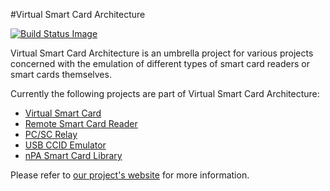 #Virtual Smart Card Architecture

[![Build Status Image](https://travis-ci.org/frankmorgner/vsmartcard.png?branch=master)](https://travis-ci.org/frankmorgner/vsmartcard)

Virtual Smart Card Architecture is an umbrella project for various
projects concerned with the emulation of different types of smart card readers
or smart cards themselves.

Currently the following projects are part of Virtual Smart Card Architecture: 

- [Virtual Smart Card](http://frankmorgner.github.io/vsmartcard/virtualsmartcard/README.html)
- [Remote Smart Card Reader](http://frankmorgner.github.io/vsmartcard/remote-reader/README.html)
- [PC/SC Relay](http://frankmorgner.github.io/vsmartcard/pcsc-relay/README.html)
- [USB CCID Emulator](http://frankmorgner.github.io/vsmartcard/ccid/README.html)
- [nPA Smart Card Library](http://frankmorgner.github.io/vsmartcard/npa/README.html)

Please refer to [our project's website](http://frankmorgner.github.io/vsmartcard) for more information.
